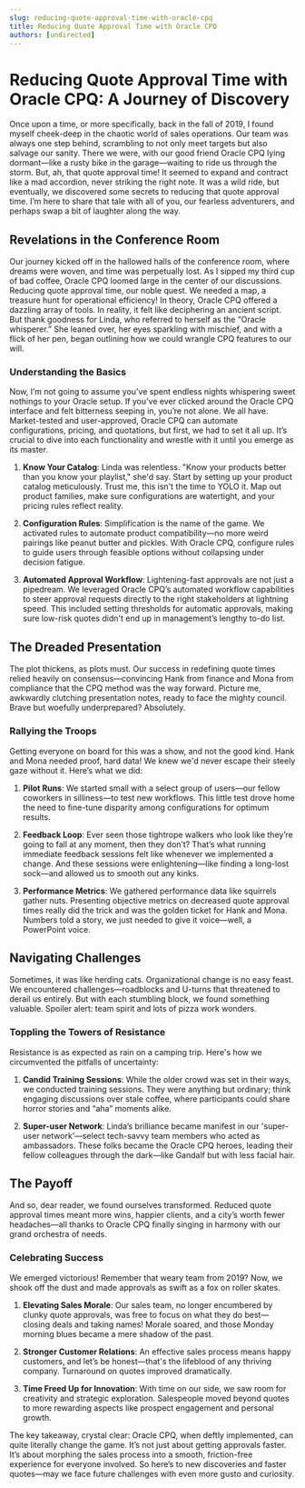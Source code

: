 ```yaml
---
slug: reducing-quote-approval-time-with-oracle-cpq
title: Reducing Quote Approval Time with Oracle CPQ
authors: [undirected]
---
```



# Reducing Quote Approval Time with Oracle CPQ: A Journey of Discovery 

Once upon a time, or more specifically, back in the fall of 2019, I found myself cheek-deep in the chaotic world of sales operations. Our team was always one step behind, scrambling to not only meet targets but also salvage our sanity. There we were, with our good friend Oracle CPQ lying dormant—like a rusty bike in the garage—waiting to ride us through the storm. But, ah, that quote approval time! It seemed to expand and contract like a mad accordion, never striking the right note. It was a wild ride, but eventually, we discovered some secrets to reducing that quote approval time. I’m here to share that tale with all of you, our fearless adventurers, and perhaps swap a bit of laughter along the way.

## Revelations in the Conference Room 

Our journey kicked off in the hallowed halls of the conference room, where dreams were woven, and time was perpetually lost. As I sipped my third cup of bad coffee, Oracle CPQ loomed large in the center of our discussions. Reducing quote approval time, our noble quest. We needed a map, a treasure hunt for operational efficiency! In theory, Oracle CPQ offered a dazzling array of tools. In reality, it felt like deciphering an ancient script. But thank goodness for Linda, who referred to herself as the “Oracle whisperer.” She leaned over, her eyes sparkling with mischief, and with a flick of her pen, began outlining how we could wrangle CPQ features to our will.

### Understanding the Basics

Now, I’m not going to assume you’ve spent endless nights whispering sweet nothings to your Oracle setup. If you’ve ever clicked around the Oracle CPQ interface and felt bitterness seeping in, you’re not alone. We all have. Market-tested and user-approved, Oracle CPQ can automate configurations, pricing, and quotations, but first, we had to set it all up. It’s crucial to dive into each functionality and wrestle with it until you emerge as its master. 

1. **Know Your Catalog**: Linda was relentless. "Know your products better than you know your playlist," she'd say. Start by setting up your product catalog meticulously. Trust me, this isn't the time to YOLO it. Map out product families, make sure configurations are watertight, and your pricing rules reflect reality. 

2. **Configuration Rules**: Simplification is the name of the game. We activated rules to automate product compatibility—no more weird pairings like peanut butter and pickles. With Oracle CPQ, configure rules to guide users through feasible options without collapsing under decision fatigue.

3. **Automated Approval Workflow**: Lightening-fast approvals are not just a pipedream. We leveraged Oracle CPQ’s automated workflow capabilities to steer approval requests directly to the right stakeholders at lightning speed. This included setting thresholds for automatic approvals, making sure low-risk quotes didn't end up in management’s lengthy to-do list. 

## The Dreaded Presentation 

The plot thickens, as plots must. Our success in redefining quote times relied heavily on consensus—convincing Hank from finance and Mona from compliance that the CPQ method was the way forward. Picture me, awkwardly clutching presentation notes, ready to face the mighty council. Brave but woefully underprepared? Absolutely.

### Rallying the Troops

Getting everyone on board for this was a show, and not the good kind. Hank and Mona needed proof, hard data! We knew we'd never escape their steely gaze without it. Here’s what we did:

1. **Pilot Runs**: We started small with a select group of users—our fellow coworkers in silliness—to test new workflows. This little test drove home the need to fine-tune disparity among configurations for optimum results. 

2. **Feedback Loop**: Ever seen those tightrope walkers who look like they’re going to fall at any moment, then they don’t? That’s what running immediate feedback sessions felt like whenever we implemented a change. And these sessions were enlightening—like finding a long-lost sock—and allowed us to smooth out any kinks.

3. **Performance Metrics**: We gathered performance data like squirrels gather nuts. Presenting objective metrics on decreased quote approval times really did the trick and was the golden ticket for Hank and Mona. Numbers told a story, we just needed to give it voice—well, a PowerPoint voice.

## Navigating Challenges 

Sometimes, it was like herding cats. Organizational change is no easy feast. We encountered challenges—roadblocks and U-turns that threatened to derail us entirely. But with each stumbling block, we found something valuable. Spoiler alert: team spirit and lots of pizza work wonders. 

### Toppling the Towers of Resistance

Resistance is as expected as rain on a camping trip. Here's how we circumvented the pitfalls of uncertainty:

1. **Candid Training Sessions**: While the older crowd was set in their ways, we conducted training sessions. They were anything but ordinary; think engaging discussions over stale coffee, where participants could share horror stories and “aha” moments alike.

2. **Super-user Network**: Linda’s brilliance became manifest in our 'super-user network’—select tech-savvy team members who acted as ambassadors. These folks became the Oracle CPQ heroes, leading their fellow colleagues through the dark—like Gandalf but with less facial hair. 

## The Payoff 

And so, dear reader, we found ourselves transformed. Reduced quote approval times meant more wins, happier clients, and a city’s worth fewer headaches—all thanks to Oracle CPQ finally singing in harmony with our grand orchestra of needs.

### Celebrating Success

We emerged victorious! Remember that weary team from 2019? Now, we shook off the dust and made approvals as swift as a fox on roller skates.

1. **Elevating Sales Morale**: Our sales team, no longer encumbered by clunky quote approvals, was free to focus on what they do best—closing deals and taking names! Morale soared, and those Monday morning blues became a mere shadow of the past.

2. **Stronger Customer Relations**: An effective sales process means happy customers, and let’s be honest—that's the lifeblood of any thriving company. Turnaround on quotes improved dramatically. 

3. **Time Freed Up for Innovation**: With time on our side, we saw room for creativity and strategic exploration. Salespeople moved beyond quotes to more rewarding aspects like prospect engagement and personal growth. 

The key takeaway, crystal clear: Oracle CPQ, when deftly implemented, can quite literally change the game. It’s not just about getting approvals faster. It’s about morphing the sales process into a smooth, friction-free experience for everyone involved. So here’s to new discoveries and faster quotes—may we face future challenges with even more gusto and curiosity.